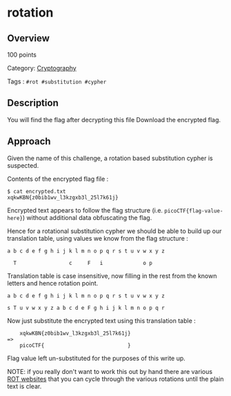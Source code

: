 # rotation #

## Overview ##

100 points

Category: [Cryptography](../)

Tags : `#rot #substitution #cypher`

## Description ##

You will find the flag after decrypting this file
Download the encrypted flag.

## Approach ##

Given the name of this challenge, a rotation based substitution cypher is suspected.

Contents of the encrypted flag file :

    $ cat encrypted.txt 
    xqkwKBN{z0bib1wv_l3kzgxb3l_25l7k61j}

Encrypted text appears to follow the flag structure (i.e. `picoCTF{flag-value-here}`) without additional data obfuscating the flag.

Hence for a rotational substitution cypher we should be able to build up our translation table, using values we know from the flag structure :

    a b c d e f g h i j k l m n o p q r s t u v w x y z

      T                 c     F   i             o p

Translation table is case insensitive, now filling in the rest from the known letters and hence rotation point.

    a b c d e f g h i j k l m n o p q r s t u v w x y z

    s T u v w x y z a b c d e F g h i j k l m n o p q r

Now just substitute the encrypted text using this translation table :

        xqkwKBN{z0bib1wv_l3kzgxb3l_25l7k61j}
    =>
        picoCTF{                           }

Flag value left un-substituted for the purposes of this write up.

NOTE: if you really don't want to work this out by hand there are various [ROT websites](https://rot13.com) that you can cycle through the various rotations until the plain text is clear.
